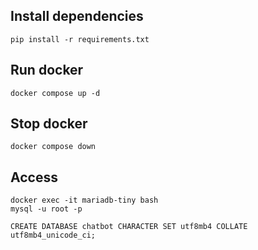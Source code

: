 ## Install dependencies
    pip install -r requirements.txt

## Run docker
    docker compose up -d

## Stop docker
    docker compose down

## Access
    docker exec -it mariadb-tiny bash
    mysql -u root -p

    CREATE DATABASE chatbot CHARACTER SET utf8mb4 COLLATE utf8mb4_unicode_ci;
